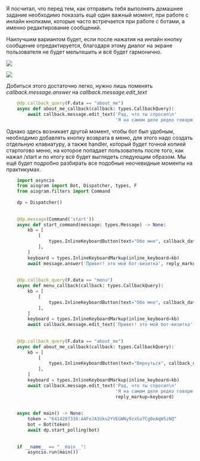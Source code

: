 Я посчитал, что перед тем, как отправить тебя выполнять домашнее задание необходимо показать ещё один важный момент, при работе с инлайн кнопками, которые часто встречается при работе с ботами, а именно редактирование сообщений.

Наилучшим вариантом будет, если после нажатия на инлайн кнопку сообщение отредактируется, благодаря этому диалог на экране пользователя не будет мельтешить и всё будет гармонично.

![](https://ucarecdn.com/7798b403-2944-4f2e-a5d1-62bb5fd13942/)

![](https://ucarecdn.com/2db8e9c2-7ea0-4a44-b900-2dfc6c29d4a5/)

Добиться этого достаточно легко, нужно лишь поменять _callback.message.answer_ на _callback.message.edit\_text_ 

```python
    @dp.callback_query(F.data == "about_me")
    async def about_me_callback(callback: types.CallbackQuery):
        await callback.message.edit_text('Рад, что ты спросил\n'
                                         'Я на самом деле редко говорю о себе, но мама говорит, что я классный')
```

Однако здесь возникает другой момент, чтобы бот был удобным, необходимо добавлять кнопку возврата в меню, для этого надо создать отдельную клавиатуру, а также handler, который будет точной копией стартогово меню, на которое попадает пользователь после того, как нажал /start и по итогу всё будет выглядеть следующим образом. Мы ещё будет подробно разбирать все подобные неочевидные моменты на практикумах.

```python
    import asyncio
    from aiogram import Bot, Dispatcher, types, F
    from aiogram.filters import Command
    
    dp = Dispatcher()
    
    
    @dp.message(Command('start'))
    async def start_command(message: types.Message) -> None:
        kb = [
            [
                types.InlineKeyboardButton(text="Обо мне", callback_data='about_me')
            ],
        ]
        keyboard = types.InlineKeyboardMarkup(inline_keyboard=kb)
        await message.answer('Привет! это мой бот-визитка', reply_markup=keyboard)
    
    
    @dp.callback_query(F.data == "menu")
    async def menu_callback(callback: types.CallbackQuery):
        kb = [
            [
                types.InlineKeyboardButton(text="Обо мне", callback_data='about_me')
            ],
        ]
        keyboard = types.InlineKeyboardMarkup(inline_keyboard=kb)
        await callback.message.edit_text('Привет! это мой бот-визитка', reply_markup=keyboard)
    
    
    @dp.callback_query(F.data == "about_me")
    async def about_me_callback(callback: types.CallbackQuery):
        kb = [
            [
                types.InlineKeyboardButton(text="Вернуться", callback_data='menu')
            ],
        ]
        keyboard = types.InlineKeyboardMarkup(inline_keyboard=kb)
        await callback.message.edit_text('Рад, что ты спросил\n'
                                         'Я на самом деле редко говорю о себе, но мама говорит, что я классный',
                                         reply_markup=keyboard)
    
    
    async def main() -> None:
        token = "6414207316:AAFeJA1Uku2YVEGWNy9zxGu7Cg0eAqW5zNQ"
        bot = Bot(token)
        await dp.start_polling(bot)
    
    
    if __name__ == "__main__":
        asyncio.run(main())
```